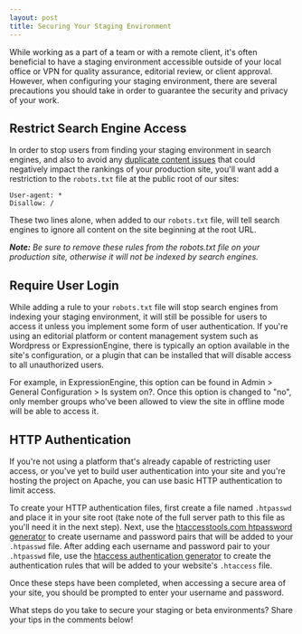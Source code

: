 ```yaml
---
layout: post
title: Securing Your Staging Environment
---
```

While working as a part of a team or with a remote client, it's often beneficial to have a staging environment accessible outside of your local office or VPN for quality assurance, editorial review, or client approval. However, when configuring your staging environment, there are several precautions you should take in order to guarantee the security and privacy of your work.

<!-- more -->

## Restrict Search Engine Access
In order to stop users from finding your staging environment in search engines, and also to avoid any [duplicate content issues](http://www.google.com/support/webmasters/bin/answer.py?hl=en&answer=66359) that could negatively impact the rankings of your production site, you'll want add a restriction to the `robots.txt` file at the public root of our sites:

	User-agent: *
	Disallow: /
	
These two lines alone, when added to our `robots.txt` file, will tell search engines to ignore all content on the site beginning at the root URL.

_**Note:** Be sure to remove these rules from the robots.txt file on your production site, otherwise it will not be indexed by search engines._

## Require User Login
While adding a rule to your `robots.txt` file will stop search engines from indexing your staging environment, it will still be possible for users to access it unless you implement some form of user authentication. If you're using an editorial platform or content management system such as Wordpress or ExpressionEngine, there is typically an option available in the site's configuration, or a plugin that can be installed that will disable access to all unauthorized users.

For example, in ExpressionEngine, this option can be found in Admin > General Configuration > Is system on?. Once this option is changed to "no", only member groups who've been allowed to view the site in offline mode will be able to access it.

## HTTP Authentication
If you're not using a platform that's already capable of restricting user access, or you've yet to build user authentication into your site and you're hosting the project on Apache, you can use basic HTTP authentication to limit access.

To create your HTTP authentication files, first create a file named `.htpasswd` and place it in your site root (take note of the full server path to this file as you'll need it in the next step). Next, use the [htaccesstools.com htpassword generator](http://www.htaccesstools.com/htpasswd-generator/) to create username and password pairs that will be added to your `.htpasswd` file. After adding each username and password pair to your `.htpasswd` file, use the [htaccess authentication generator](http://www.htaccesstools.com/htaccess-authentication/) to create the authentication rules that will be added to your website's `.htaccess` file.

Once these steps have been completed, when accessing a secure area of your site, you should be prompted to enter your username and password.

What steps do you take to secure your staging or beta environments? Share your tips in the comments below!